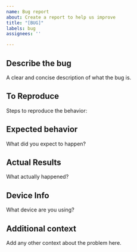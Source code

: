 ```yaml
---
name: Bug report
about: Create a report to help us improve
title: "[BUG]"
labels: bug
assignees: ''

---
```


## Describe the bug<br/>
A clear and concise description of what the bug is.

## To Reproduce<br/>
Steps to reproduce the behavior:

## Expected behavior<br/>
What did you expect to happen?

## Actual Results<br/>
What actually happened?

## Device Info<br/>
What device are you using?

## Additional context<br/>
Add any other context about the problem here.
